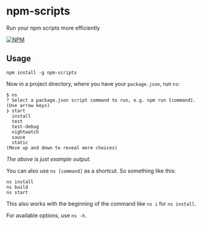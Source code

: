 # npm-scripts

Run your npm scripts more efficiently

[![NPM](https://nodei.co/npm/npm-scripts.png?downloads=true&stars=true)](https://nodei.co/npm/npm-scripts/)

## Usage

```
npm install -g npm-scripts
```

Now in a project directory, where you have your `package.json`, run `ns`:

```
$ ns
? Select a package.json script command to run, e.g. npm run [command]. (Use arrow keys)
❯ start
  install
  test
  test-debug
  nightwatch
  sauce
  static
(Move up and down to reveal more choices)
```

_The above is just example output._

You can also use `ns [command]` as a shortcut. So something like this:

```
ns install
ns build
ns start
```

This also works with the beginning of the command like `ns i` for `ns install`.

For available options, use `ns -h`.
